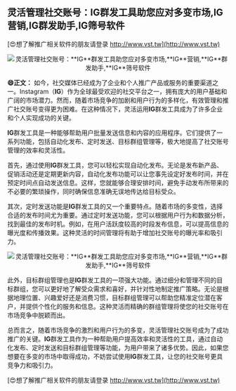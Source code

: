 ## **灵活管理社交账号：**IG**群发工具助您应对多变市场,**IG**营销,**IG**群发助手,**IG**筛号软件**

[😍想了解推广相关软件的朋友请登录 http://www.vst.tw](http://www.vst.tw)

 <center><img src="https://vst.tw/MP4/tuiguang/png/0.png" alt="灵活管理社交账号：**IG**群发工具助您应对多变市场,**IG**营销,**IG**群发助手,**IG**筛号软件"></center>

**😄正文：**
如今，社交媒体已经成为了企业和个人推广产品或服务的重要渠道之一。Instagram（**IG**）作为全球最受欢迎的社交平台之一，拥有庞大的用户基础和广阔的市场潜力。然而，随着市场竞争的加剧和用户行为的多样化，有效管理和推广社交账号变得更为困难。在这种情况下，灵活运用**IG**群发工具成为了许多企业和个人实现成功的关键。

**IG**群发工具是一种能够帮助用户批量发送信息和内容的应用程序。它们提供了一系列功能，包括自动化发布、定时发送、目标群组管理等，极大地提高了社交账号管理的效率和灵活性。

首先，通过使用**IG**群发工具，您可以轻松实现自动化发布。无论是发布新产品、促销活动还是定期更新内容，自动化发布功能可以让您事先设定好发布时间，并在预定时间点自动发送信息。这样，您就能够合理安排时间，避免手动发布所带来的不必要的繁琐操作，同时确保信息准确无误地传达给目标受众。

其次，定时发送功能是**IG**群发工具的又一个重要特点。随着市场的多变性，选择合适的发布时间尤为重要。通过定时发送功能，您可以根据用户行为和数据分析，找到最佳的发布时机。例如，在用户活跃度较高的时段发布信息，可以提高信息的曝光度和传播效果。这种灵活的时间管理将有助于增加社交账号的曝光率和吸引力。

 <center><img src="https://vst.tw/MP4/tuiguang/png/5.png" alt="灵活管理社交账号：**IG**群发工具助您应对多变市场,**IG**营销,**IG**群发助手,**IG**筛号软件"></center>

此外，目标群组管理也是**IG**群发工具的一项强大功能。通过细分和管理不同的目标群组，您可以更好地了解受众需求和喜好，并针对性地制定推广策略。无论是根据地理位置、兴趣爱好还是消费习惯，目标群组管理可以帮助您精准定位潜在客户，并提供个性化的服务和信息。这种灵活而精确的群组管理将使您的社交账号在市场竞争中脱颖而出。

总而言之，随着市场竞争的激烈和用户行为的多变，灵活管理社交账号成为了成功推广的关键。**IG**群发工具作为一种帮助用户提高效率和灵活性的工具，通过自动化发布、定时发送和目标群组管理等功能，为用户带来了诸多优势。因此，如果您想要在多变的市场中取得成功，不妨尝试使用**IG**群发工具，让您的社交账号更具竞争力和吸引力。

[😍想了解推广相关软件的朋友请登录 http://www.vst.tw](http://www.vst.tw)



